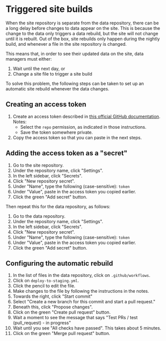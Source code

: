 <h1>Triggered site builds</h1>

When the site repository is separate from the data repository, there can be a long delay before changes to data appear on the site. This is because the change to the data only triggers a data rebuild, but the site will not change until it is rebuilt. Out of the box, site rebuilds only happen during the nightly build, and whenever a file in the site repository is changed.

This means that, in order to see their updated data on the site, data managers must either:

1. Wait until the next day, or
1. Change a site file to trigger a site build

To solve this problem, the following steps can be taken to set up an automatic site rebuild whenever the data changes.

## Creating an access token

1. Create an access token described in [this official GitHub documentation](https://help.github.com/en/github/authenticating-to-github/creating-a-personal-access-token-for-the-command-line#creating-a-token). Notes:
    * Select the `repo` permission, as indicated in those instructions.
    * Save the token somewhere private.
1. Copy the access token so that you can paste in the next steps.

## Adding the access token as a "secret"

1. Go to the site repository.
1. Under the repository name, click "Settings".
1. In the left sidebar, click "Secrets".
1. Click "New repository secret".
1. Under "Name", type the following (case-sensitive): `token`
1. Under "Value", paste in the access token you copied earlier.
1. Click the green "Add secret" button.

Then repeat this for the data repository, as follows:

1. Go to the data repository.
1. Under the repository name, click "Settings".
1. In the left sidebar, click "Secrets".
1. Click "New repository secret".
1. Under "Name", type the following (case-sensitive): `token`
1. Under "Value", paste in the access token you copied earlier.
1. Click the green "Add secret" button.

## Configuring the automatic rebuild

1. In the list of files in the data repository, click on `.github/workflows`.
1. Click on `deploy-to-staging.yml`.
1. Click the pencil to edit the file.
1. Make changes to the file by following the instructions in the notes.
1. Towards the right, click "Start commit"
1. Select "Create a new branch for this commit and start a pull request."
1. Beneath this, click "Propose changes".
1. Click on the green "Create pull request" button.
1. Wait a moment to see the message that says "Test PRs / test (pull_request) - in progress"
1. Wait until you see "All checks have passed". This takes about 5 minutes.
1. Click on the green "Merge pull request" button.
